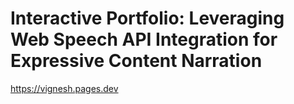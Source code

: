 # Interactive Portfolio: Leveraging Web Speech API Integration for Expressive Content Narration
https://vignesh.pages.dev

